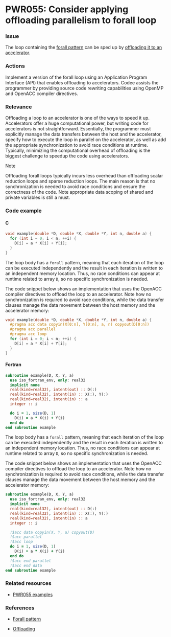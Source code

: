 # PWR055: Consider applying offloading parallelism to forall loop

### Issue

The loop containing the
[forall pattern](../../Glossary/Patterns-for-performance-optimization/Forall.md)
can be sped up by [offloading it to an accelerator](../../Glossary/Offloading.md).

### Actions

Implement a version of the forall loop using an Application Program Interface
(API) that enables offloading to accelerators. Codee assists the programmer by
providing source code rewriting capabilities using OpenMP and OpenACC compiler
directives.

### Relevance

Offloading a loop to an accelerator is one of the ways to speed it up.
Accelerators offer a huge computational power, but writing code for accelerators
is not straightforward. Essentially, the programmer must explicitly manage the
data transfers between the host and the accelerator, specify how to execute the
loop in parallel on the accelerator, as well as add the appropriate
synchronization to avoid race conditions at runtime. Typically, minimizing the
computational overhead of offloading is the biggest challenge to speedup the
code using accelerators.

> [!NOTE]
> Offloading forall loops typically incurs less overhead than offloading scalar
> reduction loops and sparse reduction loops. The main reason is that no
> synchronization is needed to avoid race conditions and ensure the correctness
> of the code. Note appropriate data scoping of shared and private variables is
> still a must.

### Code example

#### C

```c
void example(double *D, double *X, double *Y, int n, double a) {
  for (int i = 0; i < n; ++i) {
    D[i] = a * X[i] + Y[i];
  }
}
```

The loop body has a `forall` pattern, meaning that each iteration of the loop
can be executed independently and the result in each iteration is written to an
independent memory location. Thus, no race conditions can appear at runtime
related to array `D`, so no specific synchronization is needed.

The code snippet below shows an implementation that uses the OpenACC compiler
directives to offload the loop to an accelerator. Note how no synchronization
is required to avoid race conditions, while the data transfer clauses manage
the data movement between the host memory and the accelerator memory:

```c
void example(double *D, double *X, double *Y, int n, double a) {
  #pragma acc data copyin(X[0:n], Y[0:n], a, n) copyout(D[0:n])
  #pragma acc parallel
  #pragma acc loop
  for (int i = 0; i < n; ++i) {
    D[i] = a * X[i] + Y[i];
  }
}
```

#### Fortran

```fortran
subroutine example(D, X, Y, a)
  use iso_fortran_env, only: real32
  implicit none
  real(kind=real32), intent(out) :: D(:)
  real(kind=real32), intent(in) :: X(:), Y(:)
  real(kind=real32), intent(in) :: a
  integer :: i

  do i = 1, size(D, 1)
    D(i) = a * X(i) + Y(i)
  end do
end subroutine example
```

The loop body has a `forall` pattern, meaning that each iteration of the loop
can be executed independently and the result in each iteration is written to an
independent memory location. Thus, no race conditions can appear at runtime
related to array `D`, so no specific synchronization is needed.

The code snippet below shows an implementation that uses the OpenACC compiler
directives to offload the loop to an accelerator. Note how no synchronization
is required to avoid race conditions, while the data transfer clauses manage
the data movement between the host memory and the accelerator memory:

```fortran
subroutine example(D, X, Y, a)
  use iso_fortran_env, only: real32
  implicit none
  real(kind=real32), intent(out) :: D(:)
  real(kind=real32), intent(in) :: X(:), Y(:)
  real(kind=real32), intent(in) :: a
  integer :: i

  !$acc data copyin(X, Y, a) copyout(D)
  !$acc parallel
  !$acc loop
  do i = 1, size(D, 1)
    D(i) = a * X(i) + Y(i)
  end do
  !$acc end parallel
  !$acc end data
end subroutine example
```

### Related resources

* [PWR055 examples](https://github.com/codee-com/open-catalog/tree/main/Checks/PWR055/)

### References

* [Forall pattern](../../Glossary/Patterns-for-performance-optimization/Forall.md)

* [Offloading](../../Glossary/Offloading.md)
